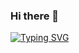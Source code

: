 ### Hi there 👋
[![Typing SVG](https://readme-typing-svg.demolab.com?font=Fira+Code&pause=1000&random=false&width=435&lines=Hello~+Welcome+to+my+GitHhub)](https://git.io/typing-svg)
<!--
**isliujiao/isliujiao** is a ✨ _special_ ✨ repository because its `README.md` (this file) appears on your GitHub profile.

Here are some ideas to get you started:

- 🔭 I’m currently working on ...
- 🌱 I’m currently learning ...
- 👯 I’m looking to collaborate on ...
- 🤔 I’m looking for help with ...
- 💬 Ask me about ...
- 📫 How to reach me: ...
- 😄 Pronouns: ...
- ⚡ Fun fact: ...
-->
